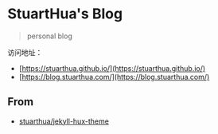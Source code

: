 # StuartHua's Blog

> personal blog

访问地址：

* [https://stuarthua.github.io/](https://stuarthua.github.io/)
* [https://blog.stuarthua.com/](https://blog.stuarthua.com/)

## From

* [stuarthua/jekyll-hux-theme](https://github.com/stuarthua/jekyll-hux-theme)

